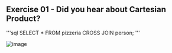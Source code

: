 ## Exercise 01 - Did you hear about Cartesian Product?

'''sql
SELECT * FROM pizzeria
CROSS JOIN person;
'''

![image](https://github.com/calotesversicolor/db_pr/assets/78222610/7c187ab0-655a-4154-bd5b-2aecc73371a9)
